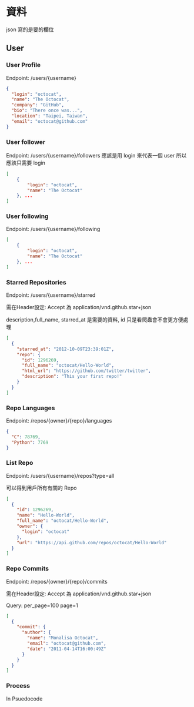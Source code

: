 # 資料

json 寫的是要的欄位

## User

### User Profile
Endpoint: /users/{username}

```json
{
  "login": "octocat",
  "name": "The Octocat",
  "company": "GitHub",
  "bio": "There once was...",
  "location": "Taipei, Taiwan",
  "email": "octocat@github.com"
}
```

### User follower
Endpoint: /users/{username}/followers
應該是用 login 來代表一個 user 所以應該只需要 login
```json
[
    {
        "login": "octocat",
        "name": "The Octocat"
    }, ...
]
```

### User following
Endpoint: /users/{username}/following
```json
[
    {
        "login": "octocat",
        "name": "The Octocat"
    }, ...
]
```

### Starred Repositories
Endpoint: /users/{username}/starred

需在Header設定: Accept 為 application/vnd.github.star+json

description,full_name, starred_at 是需要的資料, id 只是看爬蟲會不會更方便處理
```json
[
  {
    "starred_at": "2012-10-09T23:39:01Z",
    "repo": {
      "id": 1296269,
      "full_name": "octocat/Hello-World",
      "html_url": "https://github.com/twitter/twitter",
      "description": "This your first repo!"
    }
  }
]
```

### Repo Languages
Endpoint: /repos/{owner}/{repo}/languages
```json
{
  "C": 78769,
  "Python": 7769
}
```

### List Repo
Endpoint: /users/{username}/repos?type=all

可以得到用戶所有有關的 Repo

```json
[
  {
    "id": 1296269,
    "name": "Hello-World",
    "full_name": "octocat/Hello-World",
    "owner": {
      "login": "octocat"
    },
    "url": "https://api.github.com/repos/octocat/Hello-World"
  }
]
```

### Repo Commits
Endpoint: /repos/{owner}/{repo}/commits

需在Header設定: Accept 為 application/vnd.github.star+json

Query: per_page=100 page=1
```json
[
  {
    "commit": {
      "author": {
        "name": "Monalisa Octocat",
        "email": "octocat@github.com",
        "date": "2011-04-14T16:00:49Z"
      }
    }
  }
]
```

### Process
In Psuedocode

